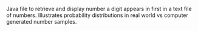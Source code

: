 Java file to retrieve and display number a digit appears in first in a text file of numbers. Illustrates probability distributions in real world vs computer generated number samples.
